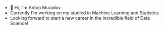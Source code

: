 - 👋 Hi, I’m Anton Muradov
- Currently I'm working on my studied in Machine Learning and Statistics
- Looking forward to start a new career in the incredible field of Data Science!

<!---
MrArizona42/MrArizona42 is a ✨ special ✨ repository because its `README.md` (this file) appears on your GitHub profile.
You can click the Preview link to take a look at your changes.
--->
